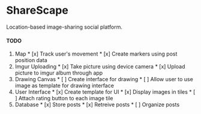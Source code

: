 # ShareScape
Location-based image-sharing social platform.

#### TODO
  1. Map
    * [x] Track user's movement
    * [x] Create markers using post position data
  2. Imgur Uploading
    * [x] Take picture using device camera
    * [x] Upload picture to imgur album through app
  3. Drawing Canvas
    * [ ] Create interface for drawing
    * [ ] Allow user to use image as template for drawing interface
  4. User Interface
    * [x] Create template for UI
    * [x] Display images in tiles
    * [ ] Attach rating button to each image tile
  5. Database
    * [x] Store posts
    * [x] Retreive posts
    * [ ] Organize posts
